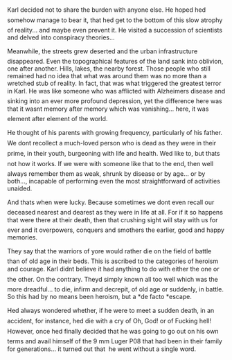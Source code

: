 Karl decided not to share the burden with anyone else. He hoped hed somehow manage to bear it, that hed get to the bottom of this slow atrophy of reality... and maybe even prevent it. He visited a succession of scientists and delved into conspiracy theories...

Meanwhile, the streets grew deserted and the urban infrastructure disappeared. Even the topographical features of the land sank into oblivion, one after another. Hills, lakes, the nearby forest. Those people who still remained had no idea that what was around them was no more than a wretched stub of reality. In fact, that was what triggered the greatest terror in Karl. He was like someone who was afflicted with Alzheimers disease and sinking into an ever more profound depression, yet the difference here was that it wasnt memory after memory which was vanishing... here, it was element after element of the world.

He thought of his parents with growing frequency, particularly of his father. We dont recollect a much-loved person who is dead as they were in their prime, in their youth, burgeoning with life and health. Wed like to, but thats not how it works. If we were with someone like that to the end, then well always remember them as weak, shrunk by disease or by age... or by both..., incapable of performing even the most straightforward of activities unaided.

And thats when were lucky. Because sometimes we dont even recall our deceased nearest and dearest as they were in life at all. For if it so happens that were there at their death, then that crushing sight will stay with us for ever and it overpowers, conquers and smothers the earlier, good and happy memories.

They say that the warriors of yore would rather die on the field of battle than of old age in their beds. This is ascribed to the categories of heroism and courage. Karl didnt believe it had anything to do with either the one or the other. On the contrary. Theyd simply known all too well which was the more dreadful... to die, infirm and decrepit, of old age or suddenly, in battle. So this had by no means been heroism, but a *de facto *escape.

Hed always wondered whether, if he were to meet a sudden death, in an accident, for instance, hed die with a cry of Oh, God! or of Fucking hell! However, once hed finally decided that he was going to go out on his own terms and avail himself of the 9 mm Luger P08 that had been in their family for generations... it turned out that  he went without a single word. 